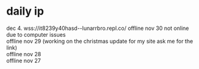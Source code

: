 # daily ip
dec 4.  wss://it8239y40hasd--lunarrbro.repl.co/ 
offline nov 30  not online due to computer issues <br>
offline nov 29 (working on the christmas update for my site ask me for the link)<br>
offline nov 28 <br>
offline nov 27
